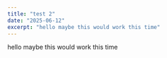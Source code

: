 ```yaml
---
title: "test 2"
date: "2025-06-12"
excerpt: "hello maybe this would work this time"
---
```


hello maybe this would work this time
